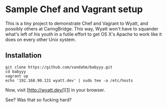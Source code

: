 # Sample Chef and Vagrant setup #

This is a tiny project to demonstrate Chef and Vagrant to Wyatt, and possibly others at CaringBridge. This way, Wyatt won't have to squander what's left of his youth in a futile effort to get OS X's Apache to work like it does on every other Unix system.

## Installation ##

    git clone https://github.com/vandahm/babyyy.git
    cd babyyy
    vagrant up
    echo '192.168.90.131 wyatt.dev' | sudo tee -a /etc/hosts

Now, visit [http://wyatt.dev/][1] in your browser.

See? Was that so fucking hard?

[1]: http://wyatt.dev/



